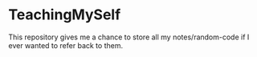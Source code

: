 # TeachingMySelf

This repository gives me a chance to store all my notes/random-code if I ever wanted to refer back to them.


